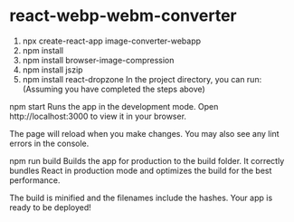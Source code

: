 # react-webp-webm-converter

1. npx create-react-app image-converter-webapp
2. npm install
3. npm install browser-image-compression
4. npm install jszip
5. npm install react-dropzone
In the project directory, you can run: (Assuming you have completed the steps above)

npm start
Runs the app in the development mode.
Open http://localhost:3000 to view it in your browser.

The page will reload when you make changes.
You may also see any lint errors in the console.

npm run build
Builds the app for production to the build folder.
It correctly bundles React in production mode and optimizes the build for the best performance.

The build is minified and the filenames include the hashes.
Your app is ready to be deployed!
